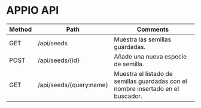 # APPIO API

| Method | Path                    | Comments |
|--------|-----------------|----------|
|   GET  | /api/seeds      | Muestra las semillas guardadas.  |
|   POST  | /api/seeds/{id} | Añade una nueva especie de semilla. |
|   GET  | /api/seeds/{query:name}    | Muestra el listado de semillas guardadas con el nombre insertado en el buscador.  |

